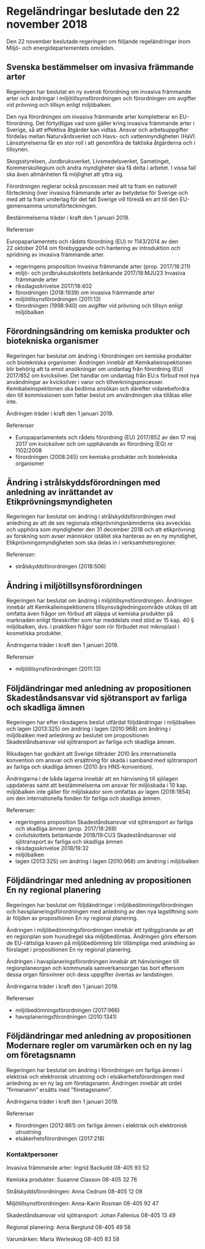 # Regeländringar beslutade den 22 november 2018

Den 22 november beslutade regeringen om följande regeländringar inom Miljö- och energidepartementets områden.

## Svenska bestämmelser om invasiva främmande arter

Regeringen har beslutat en ny svensk förordning om invasiva främmande arter och ändringar i miljötillsynsförordningen och förordningen om avgifter vid prövning och tillsyn enligt miljöbalken.

Den nya förordningen om invasiva främmande arter kompletterar en EU-förordning. Det förtydligas vad som gäller kring invasiva främmande arter i Sverige, så att effektiva åtgärder kan vidtas. Ansvar och arbetsuppgifter fördelas mellan Naturvårdsverket och Havs- och vattenmyndigheten (HaV). Länsstyrelserna får en stor roll i att genomföra de faktiska åtgärderna och i tillsynen.

Skogsstyrelsen, Jordbruksverket, Livsmedelsverket, Sametinget, Kommerskollegium och andra myndigheter ska få delta i arbetet. I vissa fall ska även allmänheten få möjlighet att yttra sig.

Förordningen reglerar också processen med att ta fram en nationell förteckning över invasiva främmande arter av betydelse för Sverige och med att ta fram underlag för det fall Sverige vill föreslå en art till den EU-gemensamma unionsförteckningen.

Bestämmelserna träder i kraft den 1 januari 2019.

Referenser

Europaparlamentets och rådets förordning (EU) nr 1143/2014 av den 22 oktober 2014 om förebyggande och hantering av introduktion och spridning av invasiva främmande arter.

* regeringens proposition Invasiva främmande arter (prop. 2017/18:211)
* miljö- och jordbruksutskottets betänkande 2017/18:MJU23 Invasiva främmande arter
* riksdagsskrivelse 2017/18:402
* förordningen (2018:1939) om invasiva främmande arter
* miljötillsynsförordningen (2011:13)
* förordningen (1998:940) om avgifter vid prövning och tillsyn enligt miljöbalken

## Förordningsändring om kemiska produkter och biotekniska organismer

Regeringen har beslutat om ändring i förordningen om kemiska produkter och biotekniska organismer. Ändringen innebär att Kemikalieinspektionen blir behörig att ta emot ansökningar om undantag från förordning (EU) 2017/852 om kvicksilver. Det handlar om undantag från EU:s förbud mot nya användningar av kvicksilver i varor och tillverkningsprocesser. Kemikalieinspektionen ska bedöma ansökan och därefter vidarebefordra den till kommissionen som fattar beslut om användningen ska tillåtas eller inte.

Ändringen träder i kraft den 1 januari 2019.

Referenser

* Europaparlamentets och rådets förordning (EU) 2017/852 av den 17 maj 2017 om kvicksilver och om upphävande av förordning (EG) nr 1102/2008
* förordningen (2008:245) om kemiska produkter och biotekniska organismer

## Ändring i strålskyddsförordningen med anledning av inrättandet av Etikprövningsmyndigheten

Regeringen har beslutat om ändring i strålskyddsförordningen med anledning av att de sex regionala etikprövningsnämnderna ska avvecklas och upphöra som myndigheter den 31 december 2018 och att etikprövning av forskning som avser människor istället ska hanteras av en ny myndighet, Etikprövningsmyndigheten som ska delas in i verksamhetsregioner.

Referenser:

* strålskyddsförordningen (2018:506)

## Ändring i miljötillsynsförordningen

Regeringen har beslutat om ändring i miljötillsynsförordningen. Ändringen innebär att Kemikalieinspektionens tillsynsvägledningsområde utökas till att omfatta även frågor om förbud att släppa ut kemiska produkter på marknaden enligt föreskrifter som har meddelats med stöd av 15 kap. 40 § miljöbalken, dvs. i praktiken frågor som rör förbudet mot mikroplast i kosmetiska produkter.

Ändringarna träder i kraft den 1 januari 2019.

Referenser

* miljötillsynsförordningen (2011:13)

## Följdändringar med anledning av propositionen Skadeståndsansvar vid sjötransport av farliga och skadliga ämnen

Regeringen har efter riksdagens beslut utfärdat följdändringar i miljöbalken och lagen (2013:325) om ändring i lagen (2010:968) om ändring i miljöbalken med anledning av beslutet om propositionen Skadeståndsansvar vid sjötransport av farliga och skadliga ämnen.

Riksdagen har godkänt att Sverige tillträder 2010 års internationella konvention om ansvar och ersättning för skada i samband med sjötransport av farliga och skadliga ämnen (2010 års HNS-konvention).

Ändringarna i de båda lagarna innebär att en hänvisning till sjölagen uppdateras samt att bestämmelserna om ansvar för miljöskada i 10 kap. miljöbalken inte gäller för miljöskador som omfattas av lagen (2018:1854) om den internationella fonden för farliga och skadliga ämnen.

Referenser:

* regeringens proposition Skadeståndsansvar vid sjötransport av farliga och skadliga ämnen (prop. 2017/18:268)
* civilutskottets betänkande 2018/19:CU3 Skadeståndsansvar vid sjötransport av farliga och skadliga ämnen
* riksdagsskrivelse 2018/19:32
* miljöbalken
* lagen (2013:325) om ändring i lagen (2010:968) om ändring i miljöbalken

## Följdändringar med anledning av propositionen En ny regional planering

Regeringen har beslutat om följdändringar i miljöbedömningsförordningen och havsplaneringsförordningen med anledning av den nya lagstiftning som är följden av propositionen En ny regional planering.

Ändringen i miljöbedömningsförordningen innebär ett tydliggörande av att en regionplan som huvudregel ska miljöbedömas. Ändringen görs eftersom de EU-rättsliga kraven på miljöbedömning blir tillämpliga med anledning av förslaget i propositionen En ny regional planering.

Ändringen i havsplaneringsförordningen innebär att hänvisningen till regionplaneorgan och kommunala samverkansorgan tas bort eftersom dessa organ försvinner och dess uppgifter övertas av landstingen.

Ändringarna träder i kraft den 1 januari 2019.

Referenser

* miljöbedömningsförordningen (2017:966)
* havsplaneringsförordningen (2010:1341)

## Följdändringar med anledning av propositionen Modernare regler om varumärken och en ny lag om företagsnamn

Regeringen har beslutat om ändring i förordningen om farliga ämnen i elektrisk och elektronisk utrustning och i elsäkerhetsförordningen med anledning av en ny lag om företagsnamn. Ändringen innebär att ordet ”firmanamn” ersätts med ”företagsnamn”.

Ändringarna träder i kraft den 1 januari 2019.

Referenser

* förordningen (2012:861) om farliga ämnen i elektrisk och elektronisk utrustning
* elsäkerhetsförordningen (2017:218)

### Kontaktpersoner

Invasiva främmande arter: Ingrid Backudd 08-405 93 52

Kemiska produkter: Susanne Classon 08-405 32 76

Strålskyddsförordningen: Anna Cedrum 08-405 12 09

Miljötillsynsförordningen: Anna-Karin Rosman 08-405 92 47

Skadeståndsansvar vid sjötransport: Johan Fallenius 08-405 13 49

Regional planering: Anna Berglund 08-405 49 58

Varumärken: Maria Werleskog 08-405 83 58
